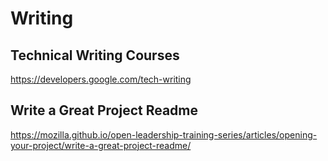 # Writing

## Technical Writing Courses
https://developers.google.com/tech-writing

## Write a Great Project Readme
https://mozilla.github.io/open-leadership-training-series/articles/opening-your-project/write-a-great-project-readme/